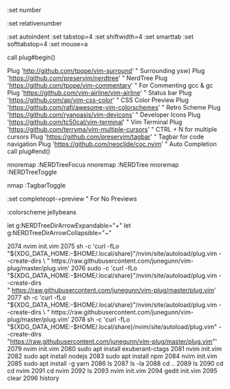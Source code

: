 :set number

:set relativenumber

:set autoindent
:set tabstop=4
:set shiftwidth=4
:set smarttab
:set softtabstop=4
:set mouse=a

call plug#begin()

Plug 'http://github.com/tpope/vim-surround' " Surrounding ysw)
Plug 'https://github.com/preservim/nerdtree' " NerdTree
Plug 'https://github.com/tpope/vim-commentary' " For Commenting gcc & gc
Plug 'https://github.com/vim-airline/vim-airline' " Status bar
Plug 'https://github.com/ap/vim-css-color' " CSS Color Preview
Plug 'https://github.com/rafi/awesome-vim-colorschemes' " Retro Scheme
Plug 'https://github.com/ryanoasis/vim-devicons' " Developer Icons
Plug 'https://github.com/tc50cal/vim-terminal' " Vim Terminal
Plug 'https://github.com/terryma/vim-multiple-cursors' " CTRL + N for multiple cursors
Plug 'https://github.com/preservim/tagbar' " Tagbar for code navigation
Plug 'https://github.com/neoclide/coc.nvim'  " Auto Completion
call plug#end()

nnoremap <C-f> :NERDTreeFocus<CR>
nnoremap <C-n> :NERDTree<CR>
nnoremap <C-t> :NERDTreeToggle<CR>

nmap <F8> :TagbarToggle<CR>

:set completeopt-=preview " For No Previews

:colorscheme jellybeans

let g:NERDTreeDirArrowExpandable="+"
let g:NERDTreeDirArrowCollapsible="~"



2074  nvim init.vim
 2075  sh -c 'curl -fLo "${XDG_DATA_HOME:-$HOME/.local/share}"/nvim/site/autoload/plug.vim --create-dirs \
"     https://raw.githubusercontent.com/junegunn/vim-plug/master/plug.vim'
 2076  sudo -c 'curl -fLo "${XDG_DATA_HOME:-$HOME/.local/share}"/nvim/site/autoload/plug.vim --create-dirs \
"     https://raw.githubusercontent.com/junegunn/vim-plug/master/plug.vim'
 2077  sh -c 'curl -fLo "${XDG_DATA_HOME:-$HOME/.local/share}"/nvim/site/autoload/plug.vim --create-dirs \
"     https://raw.githubusercontent.com/junegunn/vim-plug/master/plug.vim'
 2078  sh -c 'curl -fLo "${XDG_DATA_HOME:-$HOME/.local/share}/nvim/site/autoload/plug.vim" --create-dirs \
"https://raw.githubusercontent.com/junegunn/vim-plug/master/plug.vim"'
 2079  nvim init.vim
 2080  sudo apt install exuberant-ctags
 2081  nvim init.vim
 2082  sudo apt install nodejs
 2083  sudo apt install npm
 2084  nvim init.vim
 2085  sudo apt install -g yarn
 2086  ls
 2087  ls -la
 2088  cd ..
 2089  ls
 2090  cd cd nvim
 2091  cd nvim
 2092  ls
 2093  nvim init.vim
 2094  gedit init.vim
 2095  clear
 2096  history


